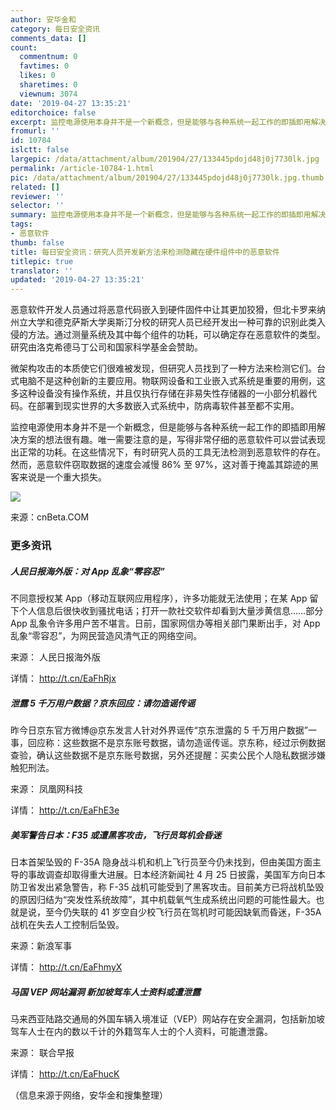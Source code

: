 ```yaml
---
author: 安华金和
category: 每日安全资讯
comments_data: []
count:
  commentnum: 0
  favtimes: 0
  likes: 0
  sharetimes: 0
  viewnum: 3074
date: '2019-04-27 13:35:21'
editorchoice: false
excerpt: 监控电源使用本身并不是一个新概念，但是能够与各种系统一起工作的即插即用解决方案的想法很有趣。
fromurl: ''
id: 10784
islctt: false
largepic: /data/attachment/album/201904/27/133445pdojd48j0j7730lk.jpg
permalink: /article-10784-1.html
pic: /data/attachment/album/201904/27/133445pdojd48j0j7730lk.jpg.thumb.jpg
related: []
reviewer: ''
selector: ''
summary: 监控电源使用本身并不是一个新概念，但是能够与各种系统一起工作的即插即用解决方案的想法很有趣。
tags:
- 恶意软件
thumb: false
title: 每日安全资讯：研究人员开发新方法来检测隐藏在硬件组件中的恶意软件
titlepic: true
translator: ''
updated: '2019-04-27 13:35:21'
---
```


恶意软件开发人员通过将恶意代码嵌入到硬件固件中让其更加狡猾，但北卡罗来纳州立大学和德克萨斯大学奥斯汀分校的研究人员已经开发出一种可靠的识别此类入侵的方法。通过测量系统及其中每个组件的功耗，可以确定存在恶意软件的类型。研究由洛克希德马丁公司和国家科学基金会赞助。


微架构攻击的本质使它们很难被发现，但研究人员找到了一种方法来检测它们。台式电脑不是这种创新的主要应用。物联网设备和工业嵌入式系统是重要的用例，这多这种设备没有操作系统，并且仅执行存储在非易失性存储器的一小部分机器代码。在部署到现实世界的大多数嵌入式系统中，防病毒软件甚至都不实用。


监控电源使用本身并不是一个新概念，但是能够与各种系统一起工作的即插即用解决方案的想法很有趣。唯一需要注意的是，写得非常仔细的恶意软件可以尝试表现出正常的功耗。在这些情况下，有时研究人员的工具无法检测到恶意软件的存在。然而，恶意软件窃取数据的速度会减慢 86% 至 97%，这对善于掩盖其踪迹的黑客来说是一个重大损失。


![](/data/attachment/album/201904/27/133445pdojd48j0j7730lk.jpg)


来源：cnBeta.COM


### 更多资讯


##### 人民日报海外版：对 App 乱象“零容忍”


不同意授权某 App（移动互联网应用程序），许多功能就无法使用；在某 App 留下个人信息后很快收到骚扰电话；打开一款社交软件却看到大量涉黄信息……部分 App 乱象令许多用户苦不堪言。日前，国家网信办等相关部门果断出手，对 App 乱象“零容忍”，为网民营造风清气正的网络空间。


来源： 人民日报海外版


详情： <http://t.cn/EaFhRjx> 


##### 泄露 5 千万用户数据？京东回应：请勿造谣传谣


昨今日京东官方微博@京东发言人针对外界谣传“京东泄露的 5 千万用户数据”一事，回应称：这些数据不是京东账号数据，请勿造谣传谣。京东称，经过示例数据查验，确认这些数据不是京东账号数据，另外还提醒：买卖公民个人隐私数据涉嫌触犯刑法。


来源： 凤凰网科技


详情： <http://t.cn/EaFhE3e> 


##### 美军警告日本：F35 或遭黑客攻击，飞行员驾机会昏迷


日本首架坠毁的 F-35A 隐身战斗机和机上飞行员至今仍未找到，但由美国方面主导的事故调查却取得重大进展。日本经济新闻社 4 月 25 日披露，美国军方向日本防卫省发出紧急警告，称 F-35 战机可能受到了黑客攻击。目前美方已将战机坠毁的原因归结为“突发性系统故障”，其中机载氧气生成系统出问题的可能性最大。也就是说，至今仍失联的 41 岁空自少校飞行员在驾机时可能因缺氧而昏迷，F-35A 战机在失去人工控制后坠毁。


来源：新浪军事


详情： <http://t.cn/EaFhmyX>


##### 马国 VEP 网站漏洞 新加坡驾车人士资料或遭泄露


马来西亚陆路交通局的外国车辆入境准证（VEP）网站存在安全漏洞，包括新加坡驾车人士在内的数以千计的外籍驾车人士的个人资料，可能遭泄露。


来源： 联合早报


详情： <http://t.cn/EaFhucK> 


（信息来源于网络，安华金和搜集整理）